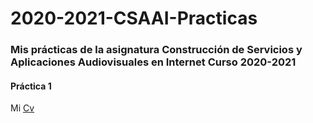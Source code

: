# 2020-2021-CSAAI-Practicas
<h3>Mis prácticas de la asignatura Construcción de Servicios y Aplicaciones Audiovisuales en Internet Curso 2020-2021</h3>
<h4>Práctica 1</h4>
Mi <a href="https://sianats.github.io/2020-2021-CSAAI-Practicas/P1/CV/CvVanya.html">Cv</a>
